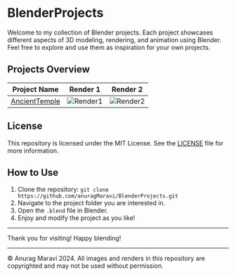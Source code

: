 # BlenderProjects

Welcome to my collection of Blender projects. Each project showcases different aspects of 3D modeling, rendering, and animation using Blender. Feel free to explore and use them as inspiration for your own projects.

## Projects Overview

| Project Name | Render 1 | Render 2 |
|--------------|----------|----------|
| [AncientTemple](AncientTemple/README.md) | ![Render1](AncientTemple/Renders/7_2k.png) | ![Render2](AncientTemple/Renders/2.png) |

## License

This repository is licensed under the MIT License. See the [LICENSE](LICENSE) file for more information.

## How to Use

1. Clone the repository: `git clone https://github.com/anuragMaravi/BlenderProjects.git`
2. Navigate to the project folder you are interested in.
3. Open the `.blend` file in Blender.
4. Enjoy and modify the project as you like!

---

Thank you for visiting! Happy blending!

---

© Anurag Maravi 2024. All images and renders in this repository are copyrighted and may not be used without permission.
